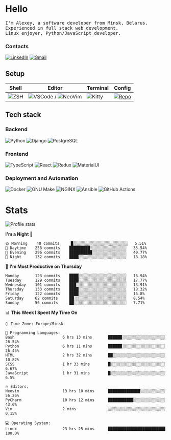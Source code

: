 # Hello

<p>
    <samp>
        I'm Alexey, a software developer from Minsk, Belarus.
        <br>
	Experienced in full stack web development.
	<br>
	Linux enjoyer, Python/JavaScript developer.
    </samp>
</p>

### Contacts

[![LinkedIn](https://img.icons8.com/fluency/48/000000/linkedin.png)](https://www.linkedin.com/in/dhvcc/)
[![Gmail](https://img.icons8.com/fluency/48/000000/gmail-new.png)](mailto:alexey.artishevskiy@gmail.com)

## Setup

| Shell | Editor | Terminal | Config |
|-------|--------|----------|--------|
| ![ZSH](https://img.shields.io/badge/-ZSH-000000?style=flat&logo=GNU-Bash) | ![VSCode](https://img.shields.io/badge/-VSCode-000000?style=flat&logo=Visual-Studio-Code&logoColor=0066b8) / ![NeoVim](https://img.shields.io/badge/-NeoVim-000000?style=flat&logo=Neovim) | ![Kitty](https://img.shields.io/badge/-Kitty-000000?style=flat&logo=Windows-Terminal) | [![Repo](https://img.shields.io/badge/-Repo-000000?style=flat&logo=Github)](https://github.com/dhvcc/configs)


## Tech stack

### Backend

![Python](https://img.shields.io/badge/-Python-black?style=flat&logo=Python&logoColor=FFE17E)
![Django](https://img.shields.io/badge/-Django-black?style=flat&logo=Django&logoColor=20AA76)
![PostgreSQL](https://img.shields.io/badge/-PostgreSQL-black?style=flat&logo=PostgreSQL)

### Frontend

![TypeScript](https://img.shields.io/badge/-TypeScript-black?style=flat&logo=TypeScript)
![React](https://img.shields.io/badge/-React-black?style=flat&logo=React)
![Redux](https://img.shields.io/badge/-Redux-black?style=flat&logo=Redux&logoColor=764ABC)
![MaterialUI](https://img.shields.io/badge/-MaterialUI-black?style=flat&logo=MUI&logoColor=9170c2)

### Deployment and Automation

![Docker](https://img.shields.io/badge/-Docker-black?style=flat&logo=Docker)
![GNU Make](https://img.shields.io/badge/-GNU%20Make-black?style=flat&logo=GNU)
![NGINX](https://img.shields.io/badge/-NGINX-black?style=flat&logo=NGINX&logoColor=009639)
![Ansible](https://img.shields.io/badge/-Ansible-black?style=flat&logo=Ansible)
![GitHub Actions](https://img.shields.io/badge/-GitHub%20Actions-black?style=flat&logo=GitHub-Actions)

# Stats

![Profile stats](https://github-readme-stats.dhvcc.vercel.app/api?username=dhvcc&hide_title=true&show_icons=true&count_private=true&theme=react&hide_border=true)

<!--START_SECTION:waka-->
**I'm a Night 🦉** 

```text
🌞 Morning    40 commits     █░░░░░░░░░░░░░░░░░░░░░░░░   5.51% 
🌆 Daytime    258 commits    █████████░░░░░░░░░░░░░░░░   35.54% 
🌃 Evening    296 commits    ██████████░░░░░░░░░░░░░░░   40.77% 
🌙 Night      132 commits    ████░░░░░░░░░░░░░░░░░░░░░   18.18%

```
📅 **I'm Most Productive on Thursday** 

```text
Monday       123 commits    ████░░░░░░░░░░░░░░░░░░░░░   16.94% 
Tuesday      129 commits    ████░░░░░░░░░░░░░░░░░░░░░   17.77% 
Wednesday    101 commits    ███░░░░░░░░░░░░░░░░░░░░░░   13.91% 
Thursday     133 commits    ████░░░░░░░░░░░░░░░░░░░░░   18.32% 
Friday       122 commits    ████░░░░░░░░░░░░░░░░░░░░░   16.8% 
Saturday     62 commits     ██░░░░░░░░░░░░░░░░░░░░░░░   8.54% 
Sunday       56 commits     ██░░░░░░░░░░░░░░░░░░░░░░░   7.71%

```


📊 **This Week I Spent My Time On** 

```text
⌚︎ Time Zone: Europe/Minsk

💬 Programming Languages: 
Bash                     6 hrs 13 mins       ██████░░░░░░░░░░░░░░░░░░░   26.54% 
Python                   6 hrs 11 mins       ██████░░░░░░░░░░░░░░░░░░░   26.45% 
HTML                     2 hrs 32 mins       ██░░░░░░░░░░░░░░░░░░░░░░░   10.82% 
SCSS                     1 hr 33 mins        █░░░░░░░░░░░░░░░░░░░░░░░░   6.67% 
JavaScript               1 hr 31 mins        █░░░░░░░░░░░░░░░░░░░░░░░░   6.5%

🔥 Editors: 
Neovim                   13 hrs 10 mins      ██████████████░░░░░░░░░░░   56.26% 
PyCharm                  10 hrs 12 mins      ███████████░░░░░░░░░░░░░░   43.6% 
Vim                      2 mins              ░░░░░░░░░░░░░░░░░░░░░░░░░   0.15%

💻 Operating System: 
Linux                    23 hrs 25 mins      █████████████████████████   100.0%

```


<!--END_SECTION:waka-->
